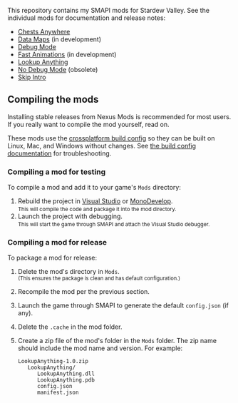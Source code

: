 This repository contains my SMAPI mods for Stardew Valley. See the individual mods for
documentation and release notes:

* [Chests Anywhere](ChestsAnywhere)
* [Data Maps](DataMaps) (in development)
* [Debug Mode](DebugMode)
* [Fast Animations](FastAnimations) (in development)
* [Lookup Anything](LookupAnything)
* [No Debug Mode](NoDebugMode) (obsolete)
* [Skip Intro](SkipIntro)

## Compiling the mods
Installing stable releases from Nexus Mods is recommended for most users. If you really want to
compile the mod yourself, read on.

These mods use the [crossplatform build config](https://github.com/Pathoschild/Stardew.ModBuildConfig#readme)
so they can be built on Linux, Mac, and Windows without changes. See [the build config documentation](https://github.com/Pathoschild/Stardew.ModBuildConfig#readme)
for troubleshooting.

### Compiling a mod for testing
To compile a mod and add it to your game's `Mods` directory:

1. Rebuild the project in [Visual Studio](https://www.visualstudio.com/vs/community/) or [MonoDevelop](http://www.monodevelop.com/).  
   <small>This will compile the code and package it into the mod directory.</small>
2. Launch the project with debugging.  
   <small>This will start the game through SMAPI and attach the Visual Studio debugger.</small>

### Compiling a mod for release
To package a mod for release:

1. Delete the mod's directory in `Mods`.  
   <small>(This ensures the package is clean and has default configuration.)</small>
2. Recompile the mod per the previous section.
3. Launch the game through SMAPI to generate the default `config.json` (if any).
4. Delete the `.cache` in the mod folder.
2. Create a zip file of the mod's folder in the `Mods` folder. The zip name should include the
   mod name and version. For example:

   ```
   LookupAnything-1.0.zip
      LookupAnything/
         LookupAnything.dll
         LookupAnything.pdb
         config.json
         manifest.json
   ```
